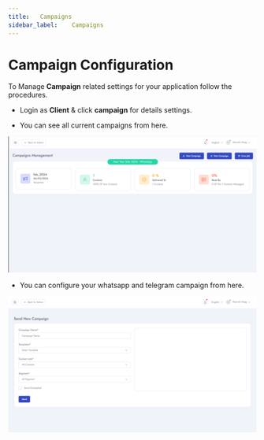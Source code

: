 ```yaml
---
title:   Campaigns 
sidebar_label:    Campaigns
---
```


# Campaign Configuration
To Manage **Campaign** related settings for your application follow the procedures.


- Login as **Client** &  click **campaign** for details settings.

- You can see all current campaigns from here.

![SaleBot](../assets/screenshots/campaign_1.png)

- You can configure your whatsapp and telegram campaign from here.

![SaleBot](../assets/screenshots/campaign_2.png)







